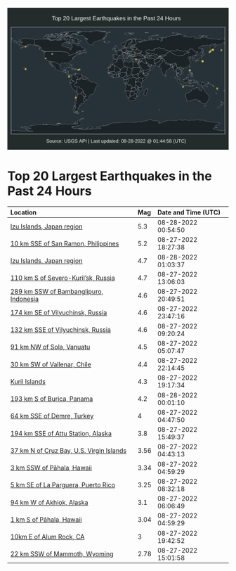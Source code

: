 ![Map](./map.png)

# Top 20 Largest Earthquakes in the Past 24 Hours

| Location | Mag | Date and Time (UTC) |
|:---|:---|:---|
| [Izu Islands, Japan region](https://earthquake.usgs.gov/earthquakes/eventpage/us7000i2zw) | 5.3 | 08-28-2022 00:54:50 |
| [10 km SSE of San Ramon, Philippines](https://earthquake.usgs.gov/earthquakes/eventpage/us7000i2ye) | 5.2 | 08-27-2022 18:27:38 |
| [Izu Islands, Japan region](https://earthquake.usgs.gov/earthquakes/eventpage/us7000i300) | 4.7 | 08-28-2022 01:03:37 |
| [110 km S of Severo-Kuril’sk, Russia](https://earthquake.usgs.gov/earthquakes/eventpage/us7000i2x1) | 4.7 | 08-27-2022 13:06:03 |
| [289 km SSW of Bambanglipuro, Indonesia](https://earthquake.usgs.gov/earthquakes/eventpage/us7000i2yv) | 4.6 | 08-27-2022 20:49:51 |
| [174 km SE of Vilyuchinsk, Russia](https://earthquake.usgs.gov/earthquakes/eventpage/us7000i2zl) | 4.6 | 08-27-2022 23:47:16 |
| [132 km SSE of Vilyuchinsk, Russia](https://earthquake.usgs.gov/earthquakes/eventpage/us7000i2w4) | 4.6 | 08-27-2022 09:20:24 |
| [91 km NW of Sola, Vanuatu](https://earthquake.usgs.gov/earthquakes/eventpage/us7000i2vd) | 4.5 | 08-27-2022 05:07:47 |
| [30 km SW of Vallenar, Chile](https://earthquake.usgs.gov/earthquakes/eventpage/us7000i2z8) | 4.4 | 08-27-2022 22:14:45 |
| [Kuril Islands](https://earthquake.usgs.gov/earthquakes/eventpage/us7000i2yk) | 4.3 | 08-27-2022 19:17:34 |
| [193 km S of Burica, Panama](https://earthquake.usgs.gov/earthquakes/eventpage/us7000i2zp) | 4.2 | 08-28-2022 00:01:10 |
| [64 km SSE of Demre, Turkey](https://earthquake.usgs.gov/earthquakes/eventpage/us7000i2vb) | 4 | 08-27-2022 04:47:50 |
| [194 km SSE of Attu Station, Alaska](https://earthquake.usgs.gov/earthquakes/eventpage/us7000i2xw) | 3.8 | 08-27-2022 15:49:37 |
| [37 km N of Cruz Bay, U.S. Virgin Islands](https://earthquake.usgs.gov/earthquakes/eventpage/pr2022239000) | 3.56 | 08-27-2022 04:43:13 |
| [3 km SSW of Pāhala, Hawaii](https://earthquake.usgs.gov/earthquakes/eventpage/hv73122852) | 3.34 | 08-27-2022 04:59:29 |
| [5 km SE of La Parguera, Puerto Rico](https://earthquake.usgs.gov/earthquakes/eventpage/pr2022239001) | 3.25 | 08-27-2022 08:32:18 |
| [94 km W of Akhiok, Alaska](https://earthquake.usgs.gov/earthquakes/eventpage/ak022azd1xre) | 3.1 | 08-27-2022 06:06:49 |
| [1 km S of Pāhala, Hawaii](https://earthquake.usgs.gov/earthquakes/eventpage/hv73122857) | 3.04 | 08-27-2022 04:59:29 |
| [10km E of Alum Rock, CA](https://earthquake.usgs.gov/earthquakes/eventpage/nc73772490) | 3 | 08-27-2022 19:42:52 |
| [22 km SSW of Mammoth, Wyoming](https://earthquake.usgs.gov/earthquakes/eventpage/uu60511947) | 2.78 | 08-27-2022 15:01:58 |
